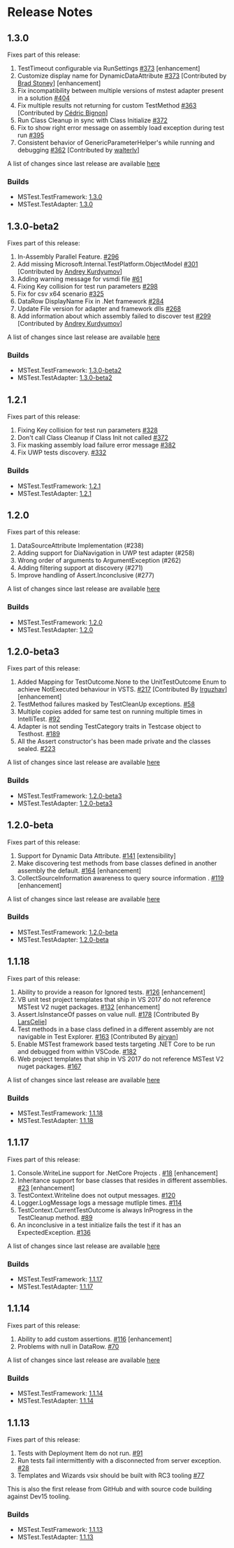 # Release Notes

## 1.3.0
Fixes part of this release:
 1. TestTimeout configurable via RunSettings [#373](https://github.com/Microsoft/testfx/pull/403) [enhancement] 
 2. Customize display name for DynamicDataAttribute [#373](https://github.com/Microsoft/testfx/pull/373) [Contributed by [Brad Stoney](https://github.com/bstoney)] [enhancement]
 3. Fix incompatibility between multiple versions of mstest adapter present in a solution [#404](https://github.com/Microsoft/testfx/pull/404)
 4. Fix multiple results not returning for custom TestMethod [#363](https://github.com/Microsoft/testfx/pull/363) [Contributed by [Cédric Bignon](https://github.com/bignoncedric)]
 5. Run Class Cleanup in sync with Class Initialize [#372](https://github.com/Microsoft/testfx/pull/372)
 6. Fix to show right error message on assembly load exception during test run [#395](https://github.com/Microsoft/testfx/issues/395)
 7. Consistent behavior of GenericParameterHelper's while running and debugging [#362](https://github.com/Microsoft/testfx/issues/362) [Contributed by [walterlv](https://github.com/walterlv)]
 
 A list of changes since last release are available [here](https://github.com/Microsoft/testfx/compare/v1.2.1...v1.3.0)

### Builds
 
* MSTest.TestFramework: [1.3.0](https://www.nuget.org/packages/MSTest.TestFramework/1.3.0)
* MSTest.TestAdapter: [1.3.0](https://www.nuget.org/packages/MSTest.TestAdapter/1.3.0)

## 1.3.0-beta2
Fixes part of this release:
 1. In-Assembly Parallel Feature. [#296](https://github.com/Microsoft/testfx/pull/296)
 2. Add missing Microsoft.Internal.TestPlatform.ObjectModel [#301](https://github.com/Microsoft/testfx/pull/301) [Contributed by [Andrey Kurdyumov](https://github.com/kant2002)]
 3. Adding warning message for vsmdi file [#61](https://github.com/Microsoft/testfx/issues/61)
 4. Fixing Key collision for test run parameters [#298](https://github.com/Microsoft/testfx/issues/298)
 5. Fix for csv x64 scenario [#325](https://github.com/Microsoft/testfx/issues/325)
 6. DataRow DisplayName Fix in .Net framework [#284](https://github.com/Microsoft/testfx/issues/284)
 7. Update File version for adapter and framework dlls [#268](https://github.com/Microsoft/testfx/issues/268)
 8. Add information about which assembly failed to discover test [#299](https://github.com/Microsoft/testfx/pull/299) [Contributed by [Andrey Kurdyumov](https://github.com/kant2002)]
 
 A list of changes since last release are available [here](https://github.com/Microsoft/testfx/compare/v1.2.0...v1.3.0-beta2)

### Builds
 
* MSTest.TestFramework: [1.3.0-beta2](https://www.nuget.org/packages/MSTest.TestFramework/1.3.0-beta2)
* MSTest.TestAdapter: [1.3.0-beta2](https://www.nuget.org/packages/MSTest.TestAdapter/1.3.0-beta2)

## 1.2.1
Fixes part of this release:
 1. Fixing Key collision for test run parameters [#328](https://github.com/Microsoft/testfx/pull/328)
 2. Don't call Class Cleanup if Class Init not called [#372](https://github.com/Microsoft/testfx/pull/372)
 3. Fix masking assembly load failure error message [#382](https://github.com/Microsoft/testfx/pull/382)
 4. Fix UWP tests discovery. [#332](https://github.com/Microsoft/testfx/pull/332)
 
### Builds
 
* MSTest.TestFramework: [1.2.1](https://www.nuget.org/packages/MSTest.TestFramework/1.2.1)
* MSTest.TestAdapter: [1.2.1](https://www.nuget.org/packages/MSTest.TestAdapter/1.2.1)

## 1.2.0
Fixes part of this release:
 1. DataSourceAttribute Implementation (#238)
 2. Adding support for DiaNavigation in UWP test adapter (#258)
 3. Wrong order of arguments to ArgumentException (#262)
 4. Adding filtering support at discovery (#271)
 5. Improve handling of Assert.Inconclusive (#277)
 
 A list of changes since last release are available [here](https://github.com/Microsoft/testfx/compare/v1.2.0-beta3...v1.2.0)

### Builds
 
* MSTest.TestFramework: [1.2.0](https://www.nuget.org/packages/MSTest.TestFramework/1.2.0)
* MSTest.TestAdapter: [1.2.0](https://www.nuget.org/packages/MSTest.TestAdapter/1.2.0)

## 1.2.0-beta3
Fixes part of this release:
 1. Added Mapping for TestOutcome.None to the UnitTestOutcome Enum to achieve NotExecuted behaviour in VSTS. [#217](https://github.com/Microsoft/testfx/issues/217) [Contributed By [Irguzhav](https://github.com/irguzhav)] [enhancement]
 2. TestMethod failures masked by TestCleanUp exceptions. [#58](https://github.com/Microsoft/testfx/issues/58)
 3. Multiple copies added for same test on running multiple times in IntelliTest. [#92](https://github.com/Microsoft/testfx/issues/92)
 4. Adapter is not sending TestCategory traits in Testcase object to Testhost. [#189](https://github.com/Microsoft/testfx/issues/189) 
 5. All the Assert constructor's has been made private and the classes sealed. [#223](https://github.com/Microsoft/testfx/issues/223)
 
 A list of changes since last release are available [here](https://github.com/Microsoft/testfx/compare/v1.2.0-beta...v1.2.0-beta3)
 
 ### Builds
 
* MSTest.TestFramework: [1.2.0-beta3](https://www.nuget.org/packages/MSTest.TestFramework/1.2.0-beta3)
* MSTest.TestAdapter: [1.2.0-beta3](https://www.nuget.org/packages/MSTest.TestAdapter/1.2.0-beta3)

## 1.2.0-beta
Fixes part of this release:
 1. Support for Dynamic Data Attribute. [#141](https://github.com/Microsoft/testfx/issues/141) [extensibility]
 2. Make discovering test methods from base classes defined in another assembly the default. [#164](https://github.com/Microsoft/testfx/issues/164) [enhancement]
 3. CollectSourceInformation awareness to query source information . [#119](https://github.com/Microsoft/testfx/issues/119) [enhancement]
 
 A list of changes since last release are available [here](https://github.com/Microsoft/testfx/compare/v1.1.18...v1.2.0-beta)
 
 ### Builds
 
* MSTest.TestFramework: [1.2.0-beta](https://www.nuget.org/packages/MSTest.TestFramework/1.2.0-beta)
* MSTest.TestAdapter: [1.2.0-beta](https://www.nuget.org/packages/MSTest.TestAdapter/1.2.0-beta)

## 1.1.18
Fixes part of this release:
 1. Ability to provide a reason for Ignored tests. [#126](https://github.com/Microsoft/testfx/issues/126) [enhancement]
 2. VB unit test project templates that ship in VS 2017 do not reference MSTest V2 nuget packages. [#132](https://github.com/Microsoft/testfx/issues/132) [enhancement]
 3. Assert.IsInstanceOf passes on value null. [#178](https://github.com/Microsoft/testfx/issues/178) [Contributed By [LarsCelie](https://github.com/larscelie)]
 4. Test methods in a base class defined in a different assembly are not navigable in Test Explorer. [#163](https://github.com/Microsoft/testfx/issues/163) [Contributed By [ajryan](https://github.com/ajryan)]
 5. Enable MSTest framework based tests targeting .NET Core to be run and debugged from within VSCode. [#182](https://github.com/Microsoft/testfx/issues/182)
 6. Web project templates that ship in VS 2017 do not reference MSTest V2 nuget packages. [#167](https://github.com/Microsoft/testfx/issues/167) 
 
 A list of changes since last release are available [here](https://github.com/Microsoft/testfx/compare/v1.1.17...v1.1.18)
 
 ### Builds
 
* MSTest.TestFramework: [1.1.18](https://www.nuget.org/packages/MSTest.TestFramework/1.1.18)
* MSTest.TestAdapter: [1.1.18](https://www.nuget.org/packages/MSTest.TestAdapter/1.1.18)

## 1.1.17
Fixes part of this release:
 1. Console.WriteLine support for .NetCore Projects . [#18](https://github.com/Microsoft/testfx/issues/18) [enhancement]
 2. Inheritance support for base classes that resides in different assemblies. [#23](https://github.com/Microsoft/testfx/issues/23) [enhancement]
 3. TestContext.Writeline does not output messages. [#120](https://github.com/Microsoft/testfx/issues/120)
 4. Logger.LogMessage logs a message mutliple times. [#114](https://github.com/Microsoft/testfx/issues/114)
 5. TestContext.CurrentTestOutcome is always InProgress in the TestCleanup method. [#89](https://github.com/Microsoft/testfx/issues/89)
 6. An inconclusive in a test initialize fails the test if it has an ExpectedException. [#136](https://github.com/Microsoft/testfx/issues/136) 
 
 A list of changes since last release are available [here](https://github.com/Microsoft/testfx/compare/v1.1.14...v1.1.17)
 
 ### Builds
 
* MSTest.TestFramework: [1.1.17](https://www.nuget.org/packages/MSTest.TestFramework/1.1.17)
* MSTest.TestAdapter: [1.1.17](https://www.nuget.org/packages/MSTest.TestAdapter/1.1.17)

## 1.1.14
Fixes part of this release:
 1. Ability to add custom assertions. [#116](https://github.com/Microsoft/testfx/issues/116) [enhancement]
 2. Problems with null in DataRow. [#70](https://github.com/Microsoft/testfx/issues/70)
 
 A list of changes since last release are available [here](https://github.com/Microsoft/testfx/compare/v1.1.13...v1.1.14)
 
 ### Builds
 
* MSTest.TestFramework: [1.1.14](https://www.nuget.org/packages/MSTest.TestFramework/1.1.14)
* MSTest.TestAdapter: [1.1.14](https://www.nuget.org/packages/MSTest.TestAdapter/1.1.14)

## 1.1.13
Fixes part of this release:
 1. Tests with Deployment Item do not run. [#91](https://github.com/Microsoft/testfx/issues/91)
 2. Run tests fail intermittently with a disconnected from server exception. [#28](https://github.com/Microsoft/testfx/issues/28)
 3. Templates and Wizards vsix should be built with RC3 tooling [#77](https://github.com/Microsoft/testfx/issues/77)

This is also the first release from GitHub and with source code building against Dev15 tooling.

### Builds

* MSTest.TestFramework: [1.1.13](https://www.nuget.org/packages/MSTest.TestFramework/1.1.13)
* MSTest.TestAdapter: [1.1.13](https://www.nuget.org/packages/MSTest.TestAdapter/1.1.13)
